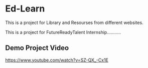 # Ed-Learn
This is a project for Library and Resourses from different websites.

This is a project for FutureReadyTalent Internship...........


## Demo Project Video

https://www.youtube.com/watch?v=SZ-QX_-Cx1E
